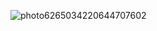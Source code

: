 ![photo6265034220644707602](https://user-images.githubusercontent.com/67256405/112638697-1aaea080-8e72-11eb-86c0-7f47c6b904ba.jpg)